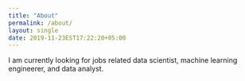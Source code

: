 ```yaml
---
title: "About"
permalink: /about/
layout: single
date: 2019-11-23EST17:22:20+05:00
---
```


I am currently looking for jobs related data scientist, machine learning engineerer, and data analyst.
